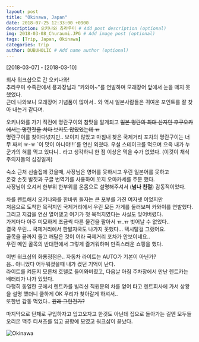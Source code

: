 ```yaml
---
layout: post
title: "Okinawa, Japan"
date: 2018-07-25 12:33:00 +0900
description: 오키나와 츄라우미 # Add post description (optional)
img: 2018-03-08_Churaumi.JPG # Add image post (optional)
tags: [Trip, Japan, Okinawa]
categories: trip
author: DUBUHOLIC # Add name author (optional)
---
```



[2018-03-07] - [2018-03-10]  

회사 워크샵으로 간 오키나와!  
추라우미 수족관에서 묭과장님과 "카와이~"를 연발하며 모래장어 앞에서 눈을 떼지 못했었다.    
근데 나와보니 모래장어 기념품이 많아서.. 와 역시 일본사람들은 귀여운 포인트를 잘 찾아 내는거 같다며.    

오키나와를 가기 직전에 명란구이의 참맛을 알게되고 ~~일본 명란의 최대 산지인 후쿠오카에서는 명란젓을 쳐다 보지도 않았었는데 ㅠ~~   
명란구이를 찾아다녔지만.. 보이지 않았고 마침내 찾은 국제거리 포차의 명란구이는 너무 짜서 ㅠ-ㅠ \`이 맛이 아니야!!!\`를 연신 외쳤다.
우설 스테이크를 먹으며 으윽 내가 누군가의 혀를 먹고 있다니.. 라고 생각하니 한 점 이상은 먹을 수가 없었다. (이것이 채식주의자들의 심경일까)  

숙소 근처 선술집에 갔을때, 사장님은 영어를 못하시고 우린 일본어를 못하고  
온갖 손짓 발짓과 구글 번역기를 사용하여 꼬지 오마카세를 주문 했다.  
사장님이 오셔서 한부위 한부위를 온몸으로 설명해주셔서 (**넘나 친절**) 감동적이었다.  

차를 렌트해서 오키나와를 한바퀴 돌자는 큰 포부를 가진 여자넷 이었지만  
처음으로 도착한 목적지인 국제거리에서 우린 모든 가게를 둘러보며 카와이를 연발했다. 그리고 지갑을 연신 열어댔고 여기가 첫 목적지였다는 사실도 잊어버렸다.   
가게마다 아주 미묘하게 조금씩 다른 물건을 팔아서 ㅠ_ㅠ 벗어날 수 없었다..  
결국 우린... 국제거리에서 한발자국도 나가지 못했다... 택시탈걸 그랬어요.       
골목을 끝까지 돌고 깨달은 것이 어라 국제거리 포차가 안보이네요..    
우린 메인 골목의 반대편에서 그렇게 즐거워하며 만족스러운 쇼핑을 했다.   

이번 워크샵의 화룡정점은.. 자동차 라이트는 AUTO가 기본이 아닌가?   
음.. 아니었다 어두워졌을때 내가 켰던 기억이 난다.   
라이트를 켜둔지 모른채 호텔로 들어와버렸고, 다음날 아침 주차장에서 만난 렌트카는 배터리가 나가 있었다.   
다행히 동일한 곳에서 렌트카를 빌리신 직원분의 차를 얻어 타고 렌트회사에 가서 상황을 설명 했더니 쿨하게 OK 우리가 찾아갈게 하셔서..    
또한번 감동 먹었다.. ~~원래 그런건가?~~

마지막으로 단체로 구입하자고 입고오자고 한것도 아닌데 집으로 돌아가는 길엔 모두들 오리온 맥주 티셔츠를 입고 공항에 모였고 워크샵이 끝났다.    

![Okinawa]({{site.baseurl}}/assets/img/2018-03-08_.JPG)

